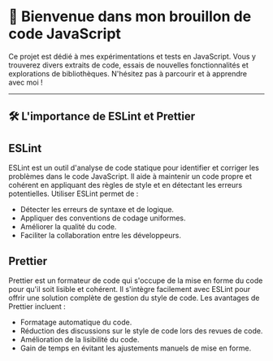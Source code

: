 # 🌟 Bienvenue dans mon brouillon de code JavaScript

Ce projet est dédié à mes expérimentations et tests en JavaScript. Vous y trouverez divers extraits de code, essais de nouvelles fonctionnalités et explorations de bibliothèques. N'hésitez pas à parcourir et à apprendre avec moi !

---

## 🛠️ L'importance de ESLint et Prettier

## ESLint

ESLint est un outil d'analyse de code statique pour identifier et corriger les problèmes dans le code JavaScript. Il aide à maintenir un code propre et cohérent en appliquant des règles de style et en détectant les erreurs potentielles. Utiliser ESLint permet de :

- Détecter les erreurs de syntaxe et de logique.
- Appliquer des conventions de codage uniformes.
- Améliorer la qualité du code.
- Faciliter la collaboration entre les développeurs.

## Prettier

Prettier est un formateur de code qui s'occupe de la mise en forme du code pour qu'il soit lisible et cohérent. Il s'intègre facilement avec ESLint pour offrir une solution complète de gestion du style de code. Les avantages de Prettier incluent :

- Formatage automatique du code.
- Réduction des discussions sur le style de code lors des revues de code.
- Amélioration de la lisibilité du code.
- Gain de temps en évitant les ajustements manuels de mise en forme.
